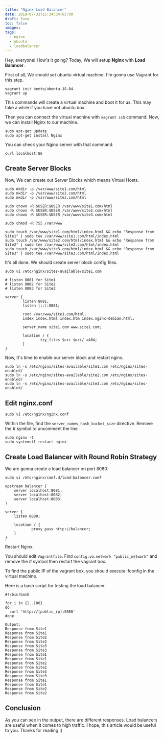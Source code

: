 ```yaml
---
title: "Nginx Load Balancer"
date: 2019-07-31T15:34:34+03:00
draft: fase
toc: false
images:
tags:
  - nginx
  - ubuntu
  - loadbalancer
---
```


Hey, everyone! How's it going? Today, We will setup **Nginx** with **Load Balancer**.

First of all, We should set ubuntu virtual machine. I'm gonna use Vagrant for this step.

```
vagrant init bento/ubuntu-18.04
vagrant up
```
This commands will create a virtual machine and boot it for us. This may take a while if you have not ubuntu box.

Then you can connect the virtual machine with `vagrant ssh` command. Now, we can install Nginx to our machine.
```
sudo apt-get update
sudo apt-get install Nginx
```

You can check your Nginx server with that command:
```
curl localhost:80
```

## Create Server Blocks
Now, We can create out Server Blocks which means Virtual Hosts.
```
sudo mkdir -p /var/www/site1.com/html
sudo mkdir -p /var/www/site2.com/html
sudo mkdir -p /var/www/site3.com/html

sudo chown -R $USER:$USER /var/www/site1.com/html
sudo chown -R $USER:$USER /var/www/site2.com/html
sudo chown -R $USER:$USER /var/www/site3.com/html

sudo chmod -R 755 /var/www

sudo touch /var/www/site1.com/html/index.html && echo "Response from Site1" | sudo tee /var/www/site1.com/html/index.html
sudo touch /var/www/site2.com/html/index.html && echo "Response from Site2" | sudo tee /var/www/site2.com/html/index.html
sudo touch /var/www/site3.com/html/index.html && echo "Response from Site3" | sudo tee /var/www/site3.com/html/index.html
```

It's all done. We should create server block config files.
```
sudo vi /etc/nginx/sites-available/site1.com

# listen 8081 for Site1
# listen 8082 for Site2
# listen 8083 for Site3

server {
        listen 8081;
        listen [::]:8081;

        root /var/www/site1.com/html;
        index index.html index.htm index.nginx-debian.html;

        server_name site1.com www.site1.com;

        location / {
                try_files $uri $uri/ =404;
        }
}
```

Now, It's time to enable our server block and restart nginx.
```
sudo ln -s /etc/nginx/sites-available/site1.com /etc/nginx/sites-enabled/
sudo ln -s /etc/nginx/sites-available/site2.com /etc/nginx/sites-enabled/
sudo ln -s /etc/nginx/sites-available/site3.com /etc/nginx/sites-enabled/
```

## Edit nginx.conf
```
sudo vi /etc/nginx/nginx.conf
```
Within the file, find the `server_names_hash_bucket_size` directive. Remove the # symbol to uncomment the line

```
sudo nginx -t
sudo systemctl restart nginx
```

## Create Load Balancer with Round Robin Strategy
We are gonna create a load balancer on port 8080.
```
sudo vi /etc/nginx/conf.d/load-balancer.conf

upstream balancer {
    server localhost:8081; 
    server localhost:8082; 
    server localhost:8083; 
}

server {
    listen 8080; 

    location / {
            proxy_pass http://balancer;
    }
}
```
Restart Nginx.

You should edit `Vagrantfile`. Find `config.vm.network "public_network"` and remove the # symbol then restart the vagrant box.

To find the public IP of the vagrant box, you should execute ifconfig in the virtual machine.

Here is a bash script for testing the load balancer
```
#!/bin/bash

for i in {1..100}
do
  curl 'http://[public_ip]:8080'
done

Output:
Response from Site1
Response from Site1
Response from Site2
Response from Site2
Response from Site3
Response from Site3
Response from Site1
Response from Site1
Response from Site2
Response from Site2
Response from Site3
Response from Site3
Response from Site1
Response from Site1
Response from Site2
Response from Site2
```

## Conclusion
As you can see in the output, there are different responses. Load balancers are useful when it comes to high traffic. I hope, this article would be useful to you. Thanks for reading :)
